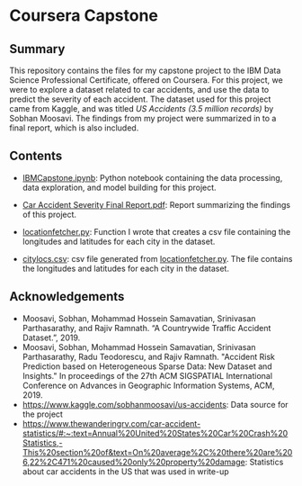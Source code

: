 # Coursera Capstone

## Summary

This repository contains the files for my capstone project to the IBM Data Science Professional Certificate, offered on Coursera. For this project, we were to explore a dataset 
related to car accidents, and use the data to predict the severity of each accident. The dataset used for this project came from Kaggle, and was titled 
*US Accidents (3.5 million records)* by Sobhan Moosavi. The findings from my project were summarized in to a final report, which is also included.

## Contents

- [IBMCapstone.ipynb](https://github.com/Chris95cam/Coursera_Capstone/blob/master/IBMCapstone.ipynb): Python notebook containing the data processing, data exploration, and model building for this project. 

- [Car Accident Severity Final Report.pdf](https://github.com/Chris95cam/Coursera_Capstone/blob/master/Car%20Accident%20Severity%20Final%20Report.pdf): Report summarizing the findings of this project.

- [locationfetcher.py](https://github.com/Chris95cam/Coursera_Capstone/blob/master/locationfetcher.py): Function I wrote that creates a csv file containing the longitudes and latitudes for each city in the dataset.

- [citylocs.csv](https://github.com/Chris95cam/Coursera_Capstone/blob/master/citylocs.csv): csv file generated from [locationfetcher.py](https://github.com/Chris95cam/Coursera_Capstone/blob/master/locationfetcher.py). The file contains the longitudes and latitudes for each city in the dataset.

## Acknowledgements

- Moosavi, Sobhan, Mohammad Hossein Samavatian, Srinivasan Parthasarathy, and Rajiv Ramnath. “A Countrywide Traffic Accident Dataset.”, 2019.
- Moosavi, Sobhan, Mohammad Hossein Samavatian, Srinivasan Parthasarathy, Radu Teodorescu, and Rajiv Ramnath. "Accident Risk Prediction based on Heterogeneous Sparse Data: New
  Dataset and Insights." In proceedings of the 27th ACM SIGSPATIAL International Conference on Advances in Geographic Information Systems, ACM, 2019.
- https://www.kaggle.com/sobhanmoosavi/us-accidents: Data source for the project
- https://www.thewanderingrv.com/car-accident-statistics/#:~:text=Annual%20United%20States%20Car%20Crash%20Statistics,-This%20section%20of&text=On%20average%2C%20there%20are%206,22%2C471%20caused%20only%20property%20damage: Statistics about car accidents in the US that was used in write-up
